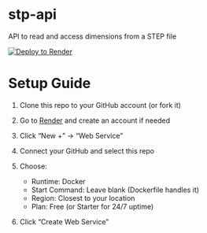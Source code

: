 # stp-api
API to read and access dimensions from a STEP file

[![Deploy to Render](https://render.com/images/deploy-to-render-button.svg)](https://render.com/deploy?repo=https://github.com/YOUR-USERNAME/YOUR-REPO)

# Setup Guide

1. Clone this repo to your GitHub account (or fork it)
2. Go to [Render](https://render.com) and create an account if needed
3. Click “New +” → “Web Service”
4. Connect your GitHub and select this repo
5. Choose:

   - Runtime: Docker
   - Start Command: Leave blank (Dockerfile handles it)
   - Region: Closest to your location
   - Plan: Free (or Starter for 24/7 uptime)

6. Click “Create Web Service”

